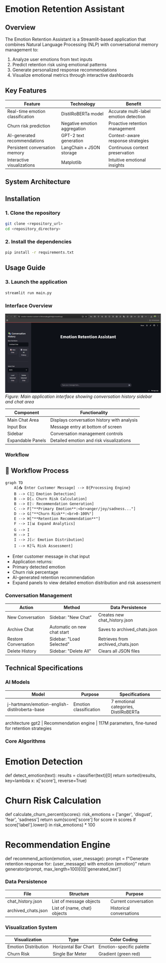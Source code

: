 # Emotion Retention Assistant
## Overview
The Emotion Retention Assistant is a Streamlit-based application that combines Natural Language Processing (NLP)
with conversational memory management to:
1. Analyze user emotions from text inputs
2. Predict retention risk using emotional patterns
3. Generate personalized response recommendations
4. Visualize emotional metrics through interactive dashboards
## Key Features
| Feature | Technology | Benefit |
|-----------------------------|--------------------------|--------------------------------------|
| Real-time emotion classification | DistilRoBERTa model | Accurate multi-label emotion detection |
| Churn risk prediction | Negative emotion aggregation | Proactive retention management |
| AI-generated recommendations | GPT-2 text generation | Context-aware response strategies |
| Persistent conversation memory | LangChain + JSON storage | Continuous context preservation |
| Interactive visualizations | Matplotlib | Intuitive emotional insights |
## System Architecture
## Installation
### 1. Clone the repository
```bash
git clone <repository_url>
cd <repository_directory>
```
### 2. Install the dependencies
```bash
pip install -r requirements.txt
```

## Usage Guide
### 3. Launch the application
```bash
streamlit run main.py
```
### Interface Overview
![Emotion Retention Assistant Interface](assets/ui.png)
*Figure: Main application interface showing conversation history sidebar and chat area*

Component | Functionality
--------- | -------------
Main Chat Area | Displays conversation history with analysis
Input Box | Message entry at bottom of screen
Sidebar | Conversation management controls
Expandable Panels | Detailed emotion and risk visualizations
### Workflow
## 🔄 Workflow Process

```mermaid
graph TD
    A[📥 Enter Customer Message] --> B{Processing Engine}
    B --> C[🧠 Emotion Detection]
    B --> D[⚠️ Churn Risk Calculation]
    B --> E[💡 Recommendation Generation]
    C --> F["**Primary Emotion**:<br>anger/joy/sadness..."]
    D --> G["**Churn Risk**:<br>0-100%"]
    E --> H["**Retention Recommendation**"]
    F --> I[📊 Expand Analytics]
    G --> I
    H --> I
    I --> J[📈 Emotion Distribution]
    I --> K[🔍 Risk Assessment]
```
- Enter customer message in chat input
- Application returns:
 - Primary detected emotion
 - Churn risk percentage
 - AI-generated retention recommendation
- Expand panels to view detailed emotion distribution and risk assessment
### Conversation Management
Action | Method | Data Persistence
------ | ------ | ----------------
New Conversation | Sidebar: "New Chat" | Creates new chat_history.json
Archive Chat | Automatic on new chat start | Saves to archived_chats.json
Restore Conversation | Sidebar: "Load Selected" | Retrieves from archived_chats.json
Delete History | Sidebar: "Delete All" | Clears all JSON files
## Technical Specifications
### AI Models
Model | Purpose | Specifications
----- | ------- | --------------
j-hartmann/emotion-english-distilroberta-base | Emotion classification | 7 emotional categories, DistilRoBERTa
architecture
gpt2 | Recommendation engine | 117M parameters, fine-tuned for retention strategies
### Core Algorithms
# Emotion Detection
def detect_emotion(text):
 results = classifier(text)[0]
 return sorted(results, key=lambda x: x['score'], reverse=True)
# Churn Risk Calculation
def calculate_churn_percent(scores):
 risk_emotions = ['anger', 'disgust', 'fear', 'sadness']
 return sum(score['score'] for score in scores
 if score['label'].lower() in risk_emotions) * 100
# Recommendation Engine
def recommend_action(emotion, user_message):
 prompt = f"Generate retention response for: {user_message} with emotion {emotion}"
 return generator(prompt, max_length=100)[0]['generated_text']
### Data Persistence
File | Structure | Purpose
---- | --------- | -------
chat_history.json | List of message objects | Current conversation
archived_chats.json | List of {name, chat} objects | Historical conversations
### Visualization System
Visualization | Type | Color Coding
------------- | ---- | -------------
Emotion Distribution | Horizontal Bar Chart | Emotion-specific palette
Churn Risk | Single Bar Meter | Gradient (green red)
